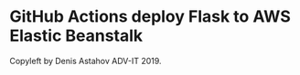 # GitHub Actions deploy Flask to AWS Elastic Beanstalk






Copyleft by Denis Astahov ADV-IT 2019.
